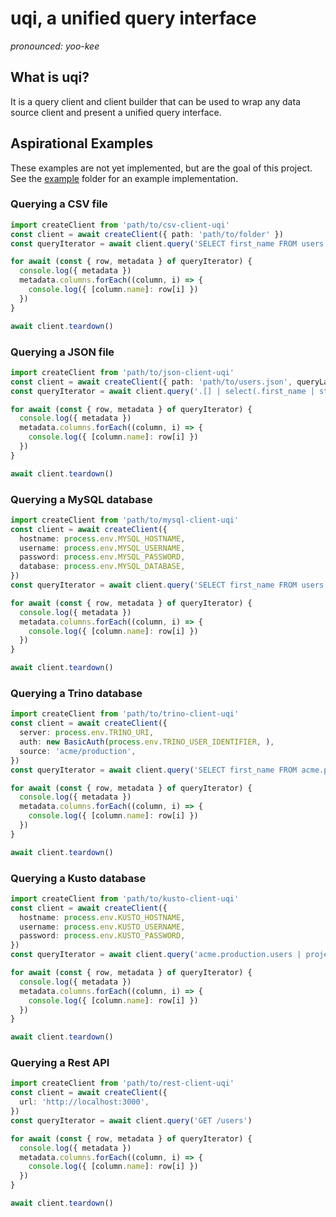 # uqi, a unified query interface

_pronounced: yoo-kee_

## What is uqi?

It is a query client and client builder that can be used to wrap any data source client and present a unified query interface.

## Aspirational Examples

These examples are not yet implemented, but are the goal of this project. See the [example](./example) folder for an example implementation.

### Querying a CSV file

```typescript
import createClient from 'path/to/csv-client-uqi'
const client = await createClient({ path: 'path/to/folder' })
const queryIterator = await client.query('SELECT first_name FROM users.csv')

for await (const { row, metadata } of queryIterator) {
  console.log({ metadata })
  metadata.columns.forEach((column, i) => {
    console.log({ [column.name]: row[i] })
  })
}

await client.teardown()
```

### Querying a JSON file

```typescript
import createClient from 'path/to/json-client-uqi'
const client = await createClient({ path: 'path/to/users.json', queryLanguage: 'jq' })
const queryIterator = await client.query('.[] | select(.first_name | startswith("J")) | .first_name')

for await (const { row, metadata } of queryIterator) {
  console.log({ metadata })
  metadata.columns.forEach((column, i) => {
    console.log({ [column.name]: row[i] })
  })
}

await client.teardown()
```

### Querying a MySQL database

```typescript
import createClient from 'path/to/mysql-client-uqi'
const client = await createClient({
  hostname: process.env.MYSQL_HOSTNAME,
  username: process.env.MYSQL_USERNAME,
  password: process.env.MYSQL_PASSWORD,
  database: process.env.MYSQL_DATABASE,
})
const queryIterator = await client.query('SELECT first_name FROM users')

for await (const { row, metadata } of queryIterator) {
  console.log({ metadata })
  metadata.columns.forEach((column, i) => {
    console.log({ [column.name]: row[i] })
  })
}

await client.teardown()
```

### Querying a Trino database

```typescript
import createClient from 'path/to/trino-client-uqi'
const client = await createClient({
  server: process.env.TRINO_URI,
  auth: new BasicAuth(process.env.TRINO_USER_IDENTIFIER, ),
  source: 'acme/production',
})
const queryIterator = await client.query('SELECT first_name FROM acme.production.users')

for await (const { row, metadata } of queryIterator) {
  console.log({ metadata })
  metadata.columns.forEach((column, i) => {
    console.log({ [column.name]: row[i] })
  })
}

await client.teardown()
```

### Querying a Kusto database

```typescript
import createClient from 'path/to/kusto-client-uqi'
const client = await createClient({
  hostname: process.env.KUSTO_HOSTNAME,
  username: process.env.KUSTO_USERNAME,
  password: process.env.KUSTO_PASSWORD,
})
const queryIterator = await client.query('acme.production.users | project first_name')

for await (const { row, metadata } of queryIterator) {
  console.log({ metadata })
  metadata.columns.forEach((column, i) => {
    console.log({ [column.name]: row[i] })
  })
}

await client.teardown()
```

### Querying a Rest API

```typescript
import createClient from 'path/to/rest-client-uqi'
const client = await createClient({
  url: 'http://localhost:3000',
})
const queryIterator = await client.query('GET /users')

for await (const { row, metadata } of queryIterator) {
  console.log({ metadata })
  metadata.columns.forEach((column, i) => {
    console.log({ [column.name]: row[i] })
  })
}

await client.teardown()
```
